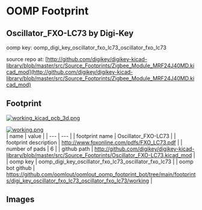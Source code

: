 # OOMP Footprint  
## Oscillator_FXO-LC73  by Digi-Key  
  
oomp key: oomp_digi_key_oscillator_fxo_lc73_oscillator_fxo_lc73  
  
source repo at: [http://github.com/digikey/digikey-kicad-library/blob/master/src/Source_Footprints/Zigbee_Module_MRF24J40MD.kicad_mod](http://github.com/digikey/digikey-kicad-library/blob/master/src/Source_Footprints/Zigbee_Module_MRF24J40MD.kicad_mod)  
## Footprint  
  
[![working_kicad_pcb_3d.png](working_kicad_pcb_3d_600.png)](working_kicad_pcb_3d.png)  
  
[![working.png](working_600.png)](working.png)  
| name | value | 
| --- | --- | 
| footprint name | Oscillator_FXO-LC73 | 
| footprint description | http://www.foxonline.com/pdfs/FXO_LC73.pdf | 
| number of pads | 6 | 
| github path | http://github.com/digikey/digikey-kicad-library/blob/master/src/Source_Footprints/Oscillator_FXO-LC73.kicad_mod | 
| oomp key | oomp_digi_key_oscillator_fxo_lc73_oscillator_fxo_lc73 | 
| oomp bot github | https://github.com/oomlout/oomlout_oomp_footprint_bot/tree/main/footprints/digi_key_oscillator_fxo_lc73_oscillator_fxo_lc73/working | 
## Images  
